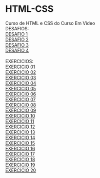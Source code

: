 # HTML-CSS
 Curso de HTML e CSS do Curso Em Video
 <br>
DESAFIOS:
<br>
<a href="https://maiconghisleni.github.io/HTML-CSS/DESAFIOS/DES1/index.html">DESAFIO 1</a>
<br>
<a href="https://maiconghisleni.github.io/HTML-CSS/DESAFIOS/DES2/index.html">DESAFIO 2</a>
<br>
<a href="https://maiconghisleni.github.io/HTML-CSS/DESAFIOS/DES1/index.html">DESAFIO 3</a>
<br>
<a href="https://maiconghisleni.github.io/HTML-CSS/DESAFIOS/DES4/Android.html">DESAFIO 4</a>
<br>
<br>
EXERCICIOS:
<br>
<a href="https://maiconghisleni.github.io/HTML-CSS/EXERCICIOS/index001/index.html">EXERCICIO 01</a>
<br>
<a href="https://maiconghisleni.github.io/HTML-CSS/EXERCICIOS/index002/index.html">EXERCICIO 02</a>
<br>
<a href="https://maiconghisleni.github.io/HTML-CSS/EXERCICIOS/index003/index.html">EXERCICIO 03</a>
<br>
<a href="https://maiconghisleni.github.io/HTML-CSS/EXERCICIOS/index004/index.html">EXERCICIO 04</a>
<br>
<a href="https://maiconghisleni.github.io/HTML-CSS/EXERCICIOS/index005/index.html">EXERCICIO 05</a>
<br>
<a href="https://maiconghisleni.github.io/HTML-CSS/EXERCICIOS/index006/index.html">EXERCICIO 06</a>
<br>
<a href="https://maiconghisleni.github.io/HTML-CSS/EXERCICIOS/index007/index.html">EXERCICIO 07</a>
<br>
<a href="https://maiconghisleni.github.io/HTML-CSS/EXERCICIOS/index008/index.html">EXERCICIO 08</a>
<br>
<a href="https://maiconghisleni.github.io/HTML-CSS/EXERCICIOS/index009/index.html">EXERCICIO 09</a>
<br>
<a href="https://maiconghisleni.github.io/HTML-CSS/EXERCICIOS/index010/index.html">EXERCICIO 10</a>
<br>
<a href="https://maiconghisleni.github.io/HTML-CSS/EXERCICIOS/index011/index.html">EXERCICIO 11</a>
<br>
<a href="https://maiconghisleni.github.io/HTML-CSS/EXERCICIOS/index012/index.html">EXERCICIO 12</a>
<br>
<a href="https://maiconghisleni.github.io/HTML-CSS/EXERCICIOS/index013/index.html">EXERCICIO 13</a>
<br>
<a href="https://maiconghisleni.github.io/HTML-CSS/EXERCICIOS/index014/index.html">EXERCICIO 14</a>
<br>
<a href="https://maiconghisleni.github.io/HTML-CSS/EXERCICIOS/index015/index.html">EXERCICIO 15</a>
<br>
<a href="https://maiconghisleni.github.io/HTML-CSS/EXERCICIOS/index016/index.html">EXERCICIO 16</a>
<br>
<a href="https://maiconghisleni.github.io/HTML-CSS/EXERCICIOS/index017/index.html">EXERCICIO 17</a>
<br>
<a href="https://maiconghisleni.github.io/HTML-CSS/EXERCICIOS/index018/index.html">EXERCICIO 18</a>
<br>
<a href="https://maiconghisleni.github.io/HTML-CSS/EXERCICIOS/index019/pseudo-elements.html">EXERCICIO 19</a>
<br>
<a href="https://maiconghisleni.github.io/HTML-CSS/EXERCICIOS/index020/caixas01.html">EXERCICIO 20</a>
<br>
